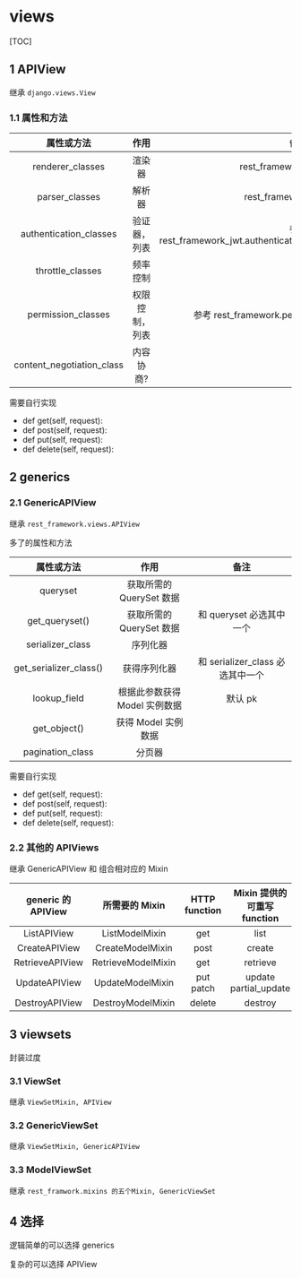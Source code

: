 # views

[TOC]

## 1 APIView

继承 `django.views.View`

### 1.1 属性和方法

| 属性或方法| 作用 | 备注 |
| :-: | :-: | :-: |
| renderer_classes | 渲染器 | rest_framework.renderers.* |
| parser_classes | 解析器 | rest_framework.parsers.* |
| authentication_classes | 验证器，列表 | 参考 rest_framework_jwt.authentication.JSONWebTokenAuthentication |
| throttle_classes | 频率控制 |  |
| permission_classes | 权限控制，列表 | 参考 rest_framework.permissions.BasePermission |
| content_negotiation_class | 内容协商? |  |

需要自行实现

- def get(self, request):
- def post(self, request):
- def put(self, request):
- def delete(self, request):

## 2 generics

### 2.1 GenericAPIView

继承 `rest_framework.views.APIView`

多了的属性和方法

| 属性或方法 | 作用 | 备注 |
| :-: | :-: | :-: |
| queryset | 获取所需的 QuerySet 数据 |  |
| get_queryset() | 获取所需的 QuerySet 数据 | 和 queryset 必选其中一个 |
| serializer_class | 序列化器 |  |
| get_serializer_class() | 获得序列化器 | 和 serializer_class 必选其中一个 |
| lookup_field | 根据此参数获得 Model 实例数据 | 默认 pk |
| get_object() | 获得 Model 实例数据 |  |
| pagination_class | 分页器 |  |

需要自行实现

- def get(self, request):
- def post(self, request):
- def put(self, request):
- def delete(self, request):

### 2.2 其他的 APIViews

继承 GenericAPIView 和 组合相对应的 Mixin

| generic 的 APIView | 所需要的 Mixin | HTTP function | Mixin 提供的可重写 function |
| :-: | :-: | :-: | :-: |
| ListAPIView | ListModelMixin| get | list |
| CreateAPIView | CreateModelMixin | post | create |
| RetrieveAPIView | RetrieveModelMixin | get | retrieve |
| UpdateAPIView | UpdateModelMixin | put patch | update partial_update |
| DestroyAPIView | DestroyModelMixin | delete | destroy |

## 3 viewsets

封装过度

### 3.1 ViewSet

继承 `ViewSetMixin, APIView`

### 3.2 GenericViewSet

继承 `ViewSetMixin, GenericAPIView`

### 3.3 ModelViewSet

继承 `rest_framwork.mixins 的五个Mixin, GenericViewSet`

## 4 选择

逻辑简单的可以选择 generics

复杂的可以选择 APIView
